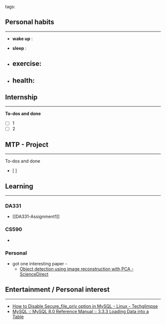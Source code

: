 tags: 
## Personal habits
--- 

- **wake up** :

- **sleep** :

-  **exercise**:
	- 

-  **health**: 
	- 



## Internship 
---
**To-dos and done**
- [ ] 1
- [ ] 2

## MTP - Project
--- 
To-dos and done
- [ ] 



## Learning
---
### DA331
- [[DA331-Assignment1]]

### CS590
- 

### Personal
- got one interesting paper -
	- [Object detection using image reconstruction with PCA - ScienceDirect](https://www.sciencedirect.com/science/article/pii/S0262885607000820)

## Entertainment / Personal interest
---
- [How to Disable Secure\_file\_priv option in MySQL - Linux - Techglimpse](https://techglimpse.com/secure_file_priv-mysql-option/)
- [MySQL :: MySQL 8.0 Reference Manual :: 3.3.3 Loading Data into a Table](https://dev.mysql.com/doc/refman/8.0/en/loading-tables.html)